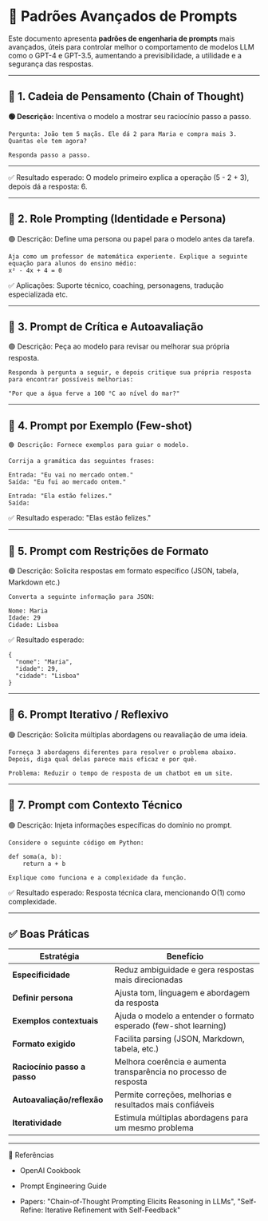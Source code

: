 # 🧠 Padrões Avançados de Prompts

Este documento apresenta **padrões de engenharia de prompts** mais avançados, úteis para controlar melhor o comportamento de modelos LLM como o GPT-4 e GPT-3.5, aumentando a previsibilidade, a utilidade e a segurança das respostas.

---

## 🧩 1. Cadeia de Pensamento (Chain of Thought)

**🟢 Descrição:** Incentiva o modelo a mostrar seu raciocínio passo a passo.

```text
Pergunta: João tem 5 maçãs. Ele dá 2 para Maria e compra mais 3. Quantas ele tem agora?

Responda passo a passo.
```
---
✅ Resultado esperado:
O modelo primeiro explica a operação (5 - 2 + 3), depois dá a resposta: 6.

---

## 🧩 2. Role Prompting (Identidade e Persona)

🟢 Descrição: Define uma persona ou papel para o modelo antes da tarefa.
```
Aja como um professor de matemática experiente. Explique a seguinte equação para alunos do ensino médio:
x² - 4x + 4 = 0
```
✅ Aplicações: Suporte técnico, coaching, personagens, tradução especializada etc.

---

## 🧩 3. Prompt de Crítica e Autoavaliação

🟢 Descrição: Peça ao modelo para revisar ou melhorar sua própria resposta.
```
Responda à pergunta a seguir, e depois critique sua própria resposta para encontrar possíveis melhorias:

"Por que a água ferve a 100 °C ao nível do mar?"
```
---

## 🧩 4. Prompt por Exemplo (Few-shot)
```
🟢 Descrição: Fornece exemplos para guiar o modelo.

Corrija a gramática das seguintes frases:

Entrada: "Eu vai no mercado ontem."
Saída: "Eu fui ao mercado ontem."

Entrada: "Ela estão felizes."
Saída:
```
✅ Resultado esperado:
"Elas estão felizes."

---

## 🧩 5. Prompt com Restrições de Formato

🟢 Descrição: Solicita respostas em formato específico (JSON, tabela, Markdown etc.)
```
Converta a seguinte informação para JSON:

Nome: Maria  
Idade: 29  
Cidade: Lisboa
```
✅ Resultado esperado:
```
{
  "nome": "Maria",
  "idade": 29,
  "cidade": "Lisboa"
}
```
---

## 🧩 6. Prompt Iterativo / Reflexivo

🟢 Descrição: Solicita múltiplas abordagens ou reavaliação de uma ideia.
```
Forneça 3 abordagens diferentes para resolver o problema abaixo. Depois, diga qual delas parece mais eficaz e por quê.

Problema: Reduzir o tempo de resposta de um chatbot em um site.
```
---

## 🧩 7. Prompt com Contexto Técnico

🟢 Descrição: Injeta informações específicas do domínio no prompt.
```
Considere o seguinte código em Python:

def soma(a, b):
    return a + b

Explique como funciona e a complexidade da função.
```
✅ Resultado esperado:
Resposta técnica clara, mencionando O(1) como complexidade.

---

## ✅ Boas Práticas

| Estratégia                  | Benefício                                                         |
|-----------------------------|-------------------------------------------------------------------|
| **Especificidade**          | Reduz ambiguidade e gera respostas mais direcionadas              |
| **Definir persona**         | Ajusta tom, linguagem e abordagem da resposta                     |
| **Exemplos contextuais**    | Ajuda o modelo a entender o formato esperado (few-shot learning)  |
| **Formato exigido**         | Facilita parsing (JSON, Markdown, tabela, etc.)                   |
| **Raciocínio passo a passo**| Melhora coerência e aumenta transparência no processo de resposta |
| **Autoavaliação/reflexão**  | Permite correções, melhorias e resultados mais confiáveis         |
| **Iteratividade**           | Estimula múltiplas abordagens para um mesmo problema              |

---

📘 Referências

* OpenAI Cookbook

* Prompt Engineering Guide

* Papers: "Chain-of-Thought Prompting Elicits Reasoning in LLMs", "Self-Refine: Iterative Refinement with Self-Feedback"
